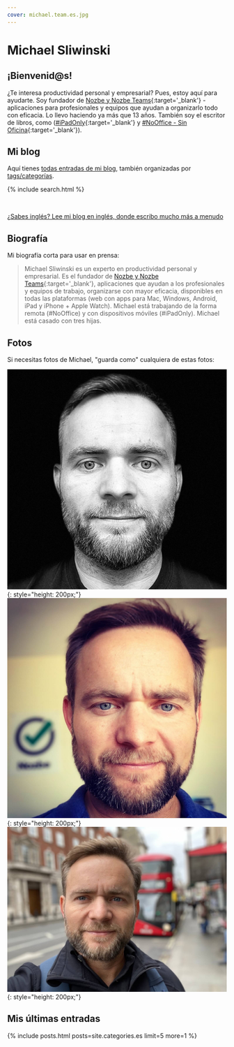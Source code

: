 ```yaml
---
cover: michael.team.es.jpg
---
```


# Michael Sliwinski

## ¡Bienvenid@s!

¿Te interesa productividad personal y empresarial? Pues, estoy aquí para ayudarte. Soy fundador de [Nozbe y Nozbe Teams](https://nozbe.com/){:target='_blank'} - aplicaciones para profesionales y equipos que ayudan a organizarlo todo con eficacia. Lo llevo haciendo ya más que 13 años. También soy el escritor de libros, como ([#iPadOnly](https://iPadOnly.com){:target='_blank'} y [#NoOffice - Sin Oficina](https://NoOffice.org/es/){:target='_blank'}).

## Mi blog

Aquí tienes [todas entradas de mi blog](/es/todo), también organizadas por [tags/categorías](/es/tag/).

{% include search.html %}

<br>

[¿Sabes inglés? Lee mi blog en inglés, donde escribo mucho más a menudo](/archive)

## Biografía

Mi biografía corta para usar en prensa:

> Michael Sliwinski es un experto en productividad personal y empresarial. Es el fundador de [Nozbe y Nozbe Teams](https://nozbe.com/){:target='_blank'}, aplicaciones que ayudan a los profesionales y equipos de trabajo, organizarse con mayor eficacia, disponibles en todas las plataformas (web con apps para Mac, Windows, Android, iPad y iPhone + Apple Watch). Michael está trabajando de la forma remota (#NoOffice) y con dispositivos móviles (#iPadOnly). Michael está casado con tres hijas.

## Fotos

Si necesitas fotos de Michael, "guarda como" cualquiera de estas fotos:

![Michael Black](/img/michael.black.jpg){: style="height: 200px;"} ![Michael Team](/img/michael.team.jpg){: style="height: 200px;"} ![Michael London](/img/michael.london.jpg){: style="height: 200px;"}

## Mis últimas entradas

{% include posts.html posts=site.categories.es limit=5 more=1 %}
